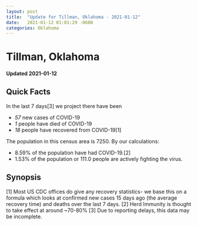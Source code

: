 ```yaml
---
layout: post
title:  "Update for Tillman, Oklahoma - 2021-01-12"
date:   2021-01-12 01:01:29 -0600
categories: Oklahoma
---
```


# Tillman, Oklahoma
#### Updated 2021-01-12

## Quick Facts

In the last 7 days[3] we project there have been
- *57* new cases of COVID-19
- *1* people have died of COVID-19
- *18* people have recovered from COVID-19[1]

The population in this census area is 7250. By our calculations:
- 8.59% of the population have had COVID-19.[2]
- 1.53% of the population or 111.0 people are actively fighting the virus.

## Synopsis




[1] Most US CDC offices do give any recovery statistics- we base this on a formula which looks at confirmed new cases
15 days ago (the average recovery time) and deaths over the last 7 days.
[2] Herd Immunity is thought to take effect at around ~70-80%
[3] Due to reporting delays, this data may be incomplete. 
    